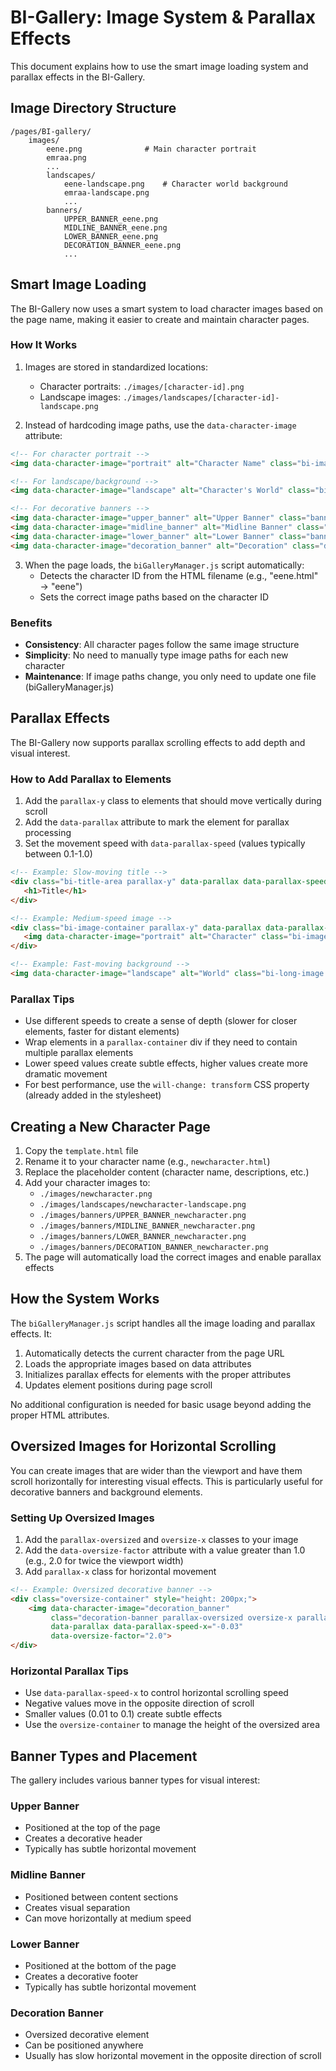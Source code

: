 # BI-Gallery: Image System & Parallax Effects

This document explains how to use the smart image loading system and parallax effects in the BI-Gallery.

## Image Directory Structure

```
/pages/BI-gallery/
    images/
        eene.png              # Main character portrait
        emraa.png
        ...
        landscapes/
            eene-landscape.png    # Character world background
            emraa-landscape.png
            ...
        banners/
            UPPER_BANNER_eene.png
            MIDLINE_BANNER_eene.png
            LOWER_BANNER_eene.png
            DECORATION_BANNER_eene.png
            ...
```

## Smart Image Loading

The BI-Gallery now uses a smart system to load character images based on the page name, making it easier to create and maintain character pages.

### How It Works

1. Images are stored in standardized locations:
   - Character portraits: `./images/[character-id].png`
   - Landscape images: `./images/landscapes/[character-id]-landscape.png`

2. Instead of hardcoding image paths, use the `data-character-image` attribute:

```html
<!-- For character portrait -->
<img data-character-image="portrait" alt="Character Name" class="bi-image">

<!-- For landscape/background -->
<img data-character-image="landscape" alt="Character's World" class="bi-long-image">

<!-- For decorative banners -->
<img data-character-image="upper_banner" alt="Upper Banner" class="banner-image upper-banner">
<img data-character-image="midline_banner" alt="Midline Banner" class="banner-image midline-banner">
<img data-character-image="lower_banner" alt="Lower Banner" class="banner-image lower-banner">
<img data-character-image="decoration_banner" alt="Decoration" class="decoration-banner">
```

3. When the page loads, the `biGalleryManager.js` script automatically:
   - Detects the character ID from the HTML filename (e.g., "eene.html" → "eene")
   - Sets the correct image paths based on the character ID

### Benefits

- **Consistency**: All character pages follow the same image structure
- **Simplicity**: No need to manually type image paths for each new character
- **Maintenance**: If image paths change, you only need to update one file (biGalleryManager.js)

## Parallax Effects

The BI-Gallery now supports parallax scrolling effects to add depth and visual interest.

### How to Add Parallax to Elements

1. Add the `parallax-y` class to elements that should move vertically during scroll
2. Add the `data-parallax` attribute to mark the element for parallax processing
3. Set the movement speed with `data-parallax-speed` (values typically between 0.1-1.0)

```html
<!-- Example: Slow-moving title -->
<div class="bi-title-area parallax-y" data-parallax data-parallax-speed="0.2">
   <h1>Title</h1>
</div>

<!-- Example: Medium-speed image -->
<div class="bi-image-container parallax-y" data-parallax data-parallax-speed="0.4">
   <img data-character-image="portrait" alt="Character" class="bi-image">
</div>

<!-- Example: Fast-moving background -->
<img data-character-image="landscape" alt="World" class="bi-long-image parallax-y" data-parallax data-parallax-speed="0.6">
```

### Parallax Tips

- Use different speeds to create a sense of depth (slower for closer elements, faster for distant elements)
- Wrap elements in a `parallax-container` div if they need to contain multiple parallax elements
- Lower speed values create subtle effects, higher values create more dramatic movement
- For best performance, use the `will-change: transform` CSS property (already added in the stylesheet)

## Creating a New Character Page

1. Copy the `template.html` file
2. Rename it to your character name (e.g., `newcharacter.html`)
3. Replace the placeholder content (character name, descriptions, etc.)
4. Add your character images to:
   - `./images/newcharacter.png`
   - `./images/landscapes/newcharacter-landscape.png`
   - `./images/banners/UPPER_BANNER_newcharacter.png`
   - `./images/banners/MIDLINE_BANNER_newcharacter.png`
   - `./images/banners/LOWER_BANNER_newcharacter.png`
   - `./images/banners/DECORATION_BANNER_newcharacter.png`
5. The page will automatically load the correct images and enable parallax effects

## How the System Works

The `biGalleryManager.js` script handles all the image loading and parallax effects. It:

1. Automatically detects the current character from the page URL
2. Loads the appropriate images based on data attributes
3. Initializes parallax effects for elements with the proper attributes 
4. Updates element positions during page scroll

No additional configuration is needed for basic usage beyond adding the proper HTML attributes.

## Oversized Images for Horizontal Scrolling

You can create images that are wider than the viewport and have them scroll horizontally for interesting visual effects. This is particularly useful for decorative banners and background elements.

### Setting Up Oversized Images

1. Add the `parallax-oversized` and `oversize-x` classes to your image
2. Add the `data-oversize-factor` attribute with a value greater than 1.0 (e.g., 2.0 for twice the viewport width)
3. Add `parallax-x` class for horizontal movement

```html
<!-- Example: Oversized decorative banner -->
<div class="oversize-container" style="height: 200px;">
    <img data-character-image="decoration_banner" 
         class="decoration-banner parallax-oversized oversize-x parallax-x" 
         data-parallax data-parallax-speed-x="-0.03"
         data-oversize-factor="2.0">
</div>
```

### Horizontal Parallax Tips

- Use `data-parallax-speed-x` to control horizontal scrolling speed
- Negative values move in the opposite direction of scroll
- Smaller values (0.01 to 0.1) create subtle effects
- Use the `oversize-container` to manage the height of the oversized area

## Banner Types and Placement

The gallery includes various banner types for visual interest:

### Upper Banner
- Positioned at the top of the page
- Creates a decorative header
- Typically has subtle horizontal movement

### Midline Banner
- Positioned between content sections
- Creates visual separation
- Can move horizontally at medium speed

### Lower Banner
- Positioned at the bottom of the page
- Creates a decorative footer
- Typically has subtle horizontal movement

### Decoration Banner
- Oversized decorative element
- Can be positioned anywhere
- Usually has slow horizontal movement in the opposite direction of scroll
